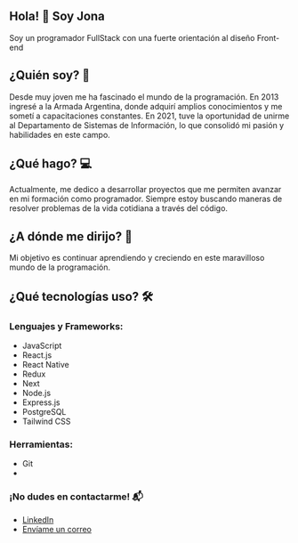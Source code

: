 ## Hola! 👋 Soy Jona
Soy un programador FullStack con una fuerte orientación al diseño Front-end

## ¿Quién soy? 🤔
Desde muy joven me ha fascinado el mundo de la programación. En 2013 ingresé a la Armada Argentina, donde adquirí amplios conocimientos y me sometí a capacitaciones constantes. En 2021, tuve la oportunidad de unirme al Departamento de Sistemas de Información, lo que consolidó mi pasión y habilidades en este campo.

## ¿Qué hago? 💻
Actualmente, me dedico a desarrollar proyectos que me permiten avanzar en mi formación como programador. Siempre estoy buscando maneras de resolver problemas de la vida cotidiana a través del código.

## ¿A dónde me dirijo? 🚀
Mi objetivo es continuar aprendiendo y creciendo en este maravilloso mundo de la programación.

## ¿Qué tecnologías uso? 🛠️
### Lenguajes y Frameworks:
- JavaScript
- React.js
- React Native
- Redux
- Next
- Node.js
- Express.js
- PostgreSQL
- Tailwind CSS

### Herramientas:
- Git
- 
### ¡No dudes en contactarme! 📬
- [LinkedIn](https://www.linkedin.com/in/jongabee/)
- [Envíame un correo](mailto:jonatanmosqueda@gmail.com)



<!--
**Jongabee/Jongabee** is a ✨ _special_ ✨ repository because its `README.md` (this file) appears on your GitHub profile.

Here are some ideas to get you started:

- 🔭 I’m currently working on ...
- 🌱 I’m currently learning ...
- 👯 I’m looking to collaborate on ...
- 🤔 I’m looking for help with ...
- 💬 Ask me about ...
- 📫 How to reach me: ...
- 😄 Pronouns: ...
- ⚡ Fun fact: ...
-->
